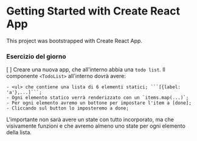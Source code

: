 # Getting Started with Create React App

This project was bootstrapped with Create React App.

### Esercizio del giorno
[ ] Creare una nuova app, che all'interno abbia una `todo list`. Il componente `<TodoList>` all'interno dovrà avere:

    - <ul> che contiene una lista di 6 elementi statici; ```[{label: 'a'},...]```;
    - Ogni elemento statico verrà renderizzato con un `items.map(...)`;
    - Per ogni elemento avremo un bottone per impostare l'item a [done];
    - Cliccando sul button lo imposteremo a done;

L'importante non sarà avere un state con tutto incorporato, ma che visivamente funzioni e che avremo almeno uno state per ogni elemento della lista.
